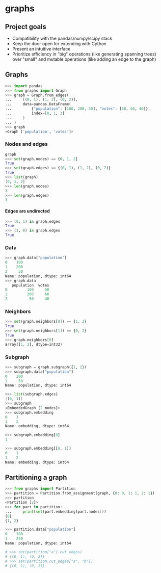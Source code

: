 # graphs

## Project goals

-   Compatibility with the pandas/numpy/scipy stack
-   Keep the door open for extending with Cython
-   Present an intuitive interface
-   Prioritize efficiency in "big" operations (like generating spanning trees)
    over "small" and mutable operations (like adding an edge to the graph)

## Graphs

```python
>>> import pandas
>>> from graphs import Graph
>>> graph = Graph.from_edges(
...     [(0, 1), (1, 2), (0, 2)],
...     data=pandas.DataFrame(
...         {"population": [100, 200, 50], "votes": [50, 60, 40]},
...         index=[0, 1, 2]
...     )
... )
>>> graph
<Graph ['population', 'votes']>

```

### Nodes and edges

```python
graph
>>> set(graph.nodes) == {0, 1, 2}
True
>>> set(graph.edges) == {(0, 1), (1, 2), (0, 2)}
True
>>> list(graph)
[0, 1, 2]
>>> len(graph.nodes)
3
>>> len(graph.edges)
3

```

#### Edges are undirected

```python
>>> (0, 1) in graph.edges
True
>>> (1, 0) in graph.edges
True

```

### Data

```python
>>> graph.data["population"]
0    100
1    200
2     50
Name: population, dtype: int64
>>> graph.data
   population  votes
0         100     50
1         200     60
2          50     40

```

### Neighbors

```python
>>> set(graph.neighbors[0]) == {1, 2}
True
>>> set(graph.neighbors[1]) == {0, 2}
True
>>> graph.neighbors[0]
array([1, 2], dtype=int32)

```

### Subgraph

```python
>>> subgraph = graph.subgraph({1, 2})
>>> subgraph.data["population"]
0    200
1     50
Name: population, dtype: int64

>>> list(subgraph.edges)
[(0, 1)]
>>> subgraph
<EmbeddedGraph [2 nodes]>
>>> subgraph.embedding
0    1
1    2
Name: embedding, dtype: int64

>>> subgraph.embedding[0]
1

>>> subgraph.embedding[[0, 1]]
0    1
1    2
Name: embedding, dtype: int64

```

## Partitioning a graph

```python
>>> from graphs import Partition
>>> partition = Partition.from_assignment(graph, {0: 0, 1: 1, 2: 1})
>>> partition
<Partition [2]>
>>> for part in partition:
...     print(set(part.embedding[part.nodes]))
{0}
{1, 2}

>>> partition.data["population"]
0    100
1    250
Name: population, dtype: int64

# >>> set(partition["a"].cut_edges)
# {(0, 1), (0, 2)}
# >>> set(partition.cut_edges["a", "b"])
# {(0, 1), (0, 2)}
```
